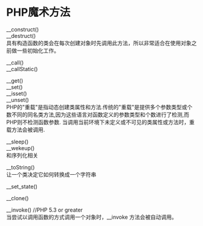 
# PHP魔术方法

__construct()  
__destruct()  
具有构造函数的类会在每次创建对象时先调用此方法，所以非常适合在使用对象之前做一些初始化工作。

__call()  
__callStatic()  

__get()  
__set()  
__isset()  
__unset()  
PHP的"重载"是指动态创建类属性和方法.传统的"重载"是提供多个参数类型或个数不同的同名类方法,因为这些语言对函数定义的参数类型和个数进行了检测,而PHP则不检测函数参数.
当调用当前环境下未定义或不可见的类属性或方法时，重载方法会被调用.


__sleep()  
__wekeup()  
和序列化相关


__toString()  
让一个类决定它如何转换成一个字符串

__set_state()  

__clone()  

__invoke() //PHP 5.3 or greater   
当尝试以调用函数的方式调用一个对象时，\__invoke 方法会被自动调用。






